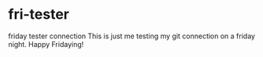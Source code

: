 # fri-tester
friday tester connection
This is just me testing my git connection on a friday night.
Happy Fridaying!
